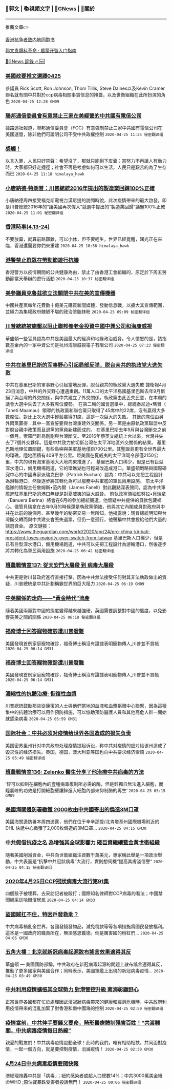 ###  [:eagle:郭文](https://github.com/ourhimalayas/txt) | [:books:視頻文字](https://github.com/ourhimalayas/txt/blob/master/content/README.md) | [:newspaper:GNews](https://github.com/ourhimalayas/txt/blob/master/content/gnews/README.md) | [:pray:關於](https://github.com/ourhimalayas/home/tree/master/about)
---

推薦文章:point_right:

[香港抗争者致内地同胞书](https://github.com/ourhimalayas/news/blob/master/2019/08/a_letter_from_the_hong_kong_people.md)

[郭文贵爆料革命 · 启蒙开智入门指南](https://github.com/ourhimalayas/txt/issues/1)

[:newspaper:GNews 節錄 :fire: :new:](https://github.com/ourhimalayas/txt/blob/master/content/gnews/README.md) 



### [美國政要推文選譯0425](/content/gnews/1/README.md)

參議員 Rick Scott, Ron Johnson, Thom Tillis, Steve Daines以及Kevin Cramer聯名就有關中共對於ccp病毒相關事實信息的掩蓋，以及世衛組織在此所扮演的角色  `2020-04-25 12:28 GM09`

### [聯邦通信委員會有意禁止三家在美經營的中共國有電信公司](/content/gnews/2/README.md)

據路透社報道，聯邦通信委員會（FCC）有意強制禁止三家中共國有電信公司在美國運營，除非他們可證明公司不受中共政權控制  `2020-04-25 11:25 秘密翻译组`

### [感觸！](/content/gnews/3/README.md)

以言入罪，人民只好禁聲；希望沒了，那就只能剩下皮囊；當努力不再讓人有動力時，大家都只好走捷徑；社會不再是考慮如何可以生活，人民只是艱苦的為了生存而已  `2020-04-25 11:18 himalaya_hawk`

### [小唐納德·特朗普：川普總統2016年提出的製造業回歸100%正確](/content/gnews/4/README.md)

小唐納德周四接受福克斯電視台漢尼提的訪問時說，此次疫情帶來的最大啟發，即是川普總統2016年的“讓美國再次偉大”競選中提出的“製造業回歸”議題100%正確  `2020-04-25 11:01 秘密翻译组`

### [香港時事(4.13-24)](/content/gnews/5/README.md)

不要放棄，就算前路艱難，可以小休，但不要輕生，世界已經覺醒，曙光正在來臨，香港還需要你們來重建  `2020-04-25 10:56 himalaya_hawk`

### [港警禁止群眾在勞動節遊行抗議](/content/gnews/6/README.md)

香港警方以疫情期間的公共健康為由，禁止了由香港工會組織的，原定於下周五勞動節當天舉辦的遊行活動  `2020-04-25 10:37 秘密翻译组`

### [美參議員克魯茲欲立法關閉中共在美的宣傳機器](/content/gnews/7/README.md)

中國共產黨每年花費數十億美元購買新聞媒體，發動信息戰，以擴大其宣傳範圍，並極力為集權政府醜陋不堪的政治塗脂抹粉  `2020-04-25 09:09 秘密翻译组`

### [川普總統被施壓以阻止聯邦養老金投資中國中興公司和海康威視](/content/gnews/8/README.md)

華盛頓一些官員認為中共是美國最大的經濟和地緣政治威脅。令人憤怒的是，該指數基金內的一家中資公司是杭州海康威視電子有限公司  `2020-04-25 07:23 秘密翻译组`

### [中共在基里巴斯的军事野心引起局部反弹，脱台亲共的执政党大选失败](/content/gnews/9/README.md)

中共在基里巴斯的軍事野心引起當地反彈，脫台親共的執政黨大選失敗
據衛報4月23日消息，中共的外交野心遭遇重創。11萬人口的太平洋島國基里巴斯去年9月斷絕了與台灣的外交關係，與中共建立了外交關係。執政黨由此丟失民意，在本周的議會大選中失去了大多數席位優勢。
在第二輪的國會選舉中，總統泰尼迪•瑪冒（ Taneti Maamau）領導的執政黨和聯合黨只取得了45席中的22席，沒有贏得大多數席位。對比上次大選中輕鬆贏得31席，這是一次巨大的失敗。
其餘的席位由另外兩黨贏得：其中一黨宣誓要與台灣重建外交關係，另一黨是由原執政黨聯盟中反對脫台親中政策而且退黨的黨員新建而成的。
在基里巴斯去年9月與台灣斷交之前一個月，索羅門群島剛剛與台灣斷交。至2016年蔡英文總統上台以來，台灣共失去了7個外交夥伴。這是中共致力於切斷台灣在太平洋地區外交關係的結果。
基里巴斯地理位置關鍵，有些島嶼與美軍基地僅距700公里。其聖誕島更有全世界最大的環礁，陸地面積有409平方公里。距美國在夏威夷的太平洋司令部僅2150公里，中共的現有海軍基地大大地向東推進了。
基里巴斯人口稀少，但是已有巨型深水港口，備用機場跑道，它的環礁湖也可輕易改造成港口。華盛頓戰略與國際研究中心的中國專家派瑞克巴參（Patrick Buchan）認為：中共可以先把工程設計為游輪港口，然後逐步將其轉化為可以服務中共軍艦的軍民兩用設施。
前太平洋艦隊的情報主任詹姆斯•范內爾（James Fanell）對此觀點深表贊同，認為中共軍艦進駐基里巴斯的港口無疑是對夏威夷的巨大威脅。
前執政黨領䄂班努拉•貝瑞拿（Banuera Berina）將會在6月的參加總統競選。他懷疑中共提供的貸款包藏禍心。儘管貝瑞拿在去年9月的時候還是執政黨領䄂，他與其它內閣成員對政府與中共在此前的幾個月、甚至幾年的秘密交易一無所知。他揭露說：瑪冒總統明知與台灣斷交轉而與中共建交會丟失選票，但仍一意孤行，他聲稱中共會投給他們大量的競選資金。
原文鏈接：
https://www.theguardian.com/world/2020/apr/24/pro-china-kiribati-president-loses-majority-over-switch-from-taiwan
基里巴斯人口稀少，但是已有巨型深水港口，備用機場跑道，中共可以先把工程設計為游輪港口，然後逐步將其轉化為軍民兩用設施  `2020-04-25 06:42 秘密翻译组`

### [班農戰情室137: 從天安門大屠殺 到 病毒大屠殺](/content/gnews/10/README.md)

中共更是對川普政府進行直接打擊，因為中共無法接受任何對其非法執政做出的質疑，川普總統是中共計劃稱霸世界的巨大阻力  `2020-04-25 06:19 GM09`

### [中英關係的走向——“黃金時代”流產](/content/gnews/11/README.md)

隨着美國兩黨對中國的態度變得越來越強硬，英國需要調整對中國的態度，以免影響美英之間的關係  `2020-04-25 06:18 秘密翻译组`

### [福奇博士回答寵物確診遭川普發難](/content/gnews/12/README.md)

美國發現首例家庭寵物確診，福奇博士稱沒有證據表明寵物傳人,川普並不買帳  `2020-04-25 06:14 GM31`

### [福奇博士回答寵物確診遭川普發難](/content/gnews/13/README.md)

美國發現首例家庭寵物確診，福奇博士稱沒有證據表明寵物傳人,川普並不買帳  `2020-04-25 06:14 GM31`

### [濃縮性的抗體治療: 恢復性血漿](/content/gnews/14/README.md)

川普總統鼓勵那些從康復的人士與他們當地的血液和血漿捐贈中心聯繫，因為這種集中的抗體治療可以用作預防措施，可以協助預防醫護人員和其他高危人群一開始就感染病毒  `2020-04-25 05:59 GM31`

### [国际社会：中共必须对疫情给世界各国造成的损失负责](/content/gnews/15/README.md)

美国密苏里州针对中共政府处理疫情提起诉讼，称中共对疫情的应对给该州造成了毁灭性的经济损失。英国，德国，澳大利亚等国也向中共要求经济索赔  `2020-04-25 05:49 秘密翻译组`

### [班農戰情室136: Zelenko 醫生分享了他治療中共病毒的方法](/content/gnews/16/README.md)

’鋅可以抑制在細胞內的壹種病毒復制所必需的酶，但是鋅獨自無法進入細胞，而羥氯喹的功效是打開細胞壁讓鋅進入細胞內部來抑制酶的再生‘  `2020-04-25 05:15 GM09`

### [美國海關邊防署繳獲 2000枚由中共國寄出的僞造3M口罩](/content/gnews/17/README.md)

美國海關邊防署本周四透露，他們在位于辛辛那提/北肯塔基州國際機場附近的DHL 快遞中心繳獲了2,000枚僞造的3M口罩...  `2020-04-25 04:15 GM30`

### [中共假借抗疫之名 為增強其全球影響力 砸巨資繼續藍金黃世衛組織](/content/gnews/18/README.md)

隨著美國削減資金，中共向世衛組織注資數千萬美元，專家稱此舉是一項政治舉動，中共表面是“抗擊中共冠狀病毒”大流行，實則想伺機“提高其膚淺信譽“  `2020-04-25 04:15 秘密翻译组`

### [2020年4月25日CCP冠狀病毒大流行第91集](/content/gnews/19/README.md)

四個孩子被埋葬，去采訪記者被毆打；國際知名律師對CCP病毒的看法；中國禁聞網采訪哈爾濱居民  `2020-04-25 04:14 GM33`

### [盜國賊扛不住，特困戶發救助？](/content/gnews/20/README.md)

中共病毒禍亂全世界，各國發錢發物品，減免稅款等等各項措施爲國民發放福利。這本是一國政府的職責所在，無須感恩戴德。倒是厲害國的粉紅們...  `2020-04-25 04:05 GM30`

### [五角大樓：北京就新冠病毒起源散布謠言效果適得其反](/content/gnews/21/README.md)

華盛頓 — 美國國防部稱，中共政府在新冠病毒起源的問題上散布謠言適得其反，推動了更多國家與美國合作；同時表示，美國軍艦上出現的新冠病毒疫情...  `2020-04-25 03:49 GM30`

### [中共利用疫情擴張其全球勢力 對港管控升級 南海彰顯野心](/content/gnews/22/README.md)

正當世界各國都在忙於處理因武漢冠狀病毒帶來的健康和經濟危機時，中共政府利用疫情帶來的混亂加緊了對香港和南中國海的控制  `2020-04-25 02:59 秘密翻译组`

### [疫情當前，中共伸手要錢又要命，畸形醫療體制殘害百姓！“共渡難關，中共病毒疫情每日熱線”](/content/gnews/23/README.md)

親愛的戰友們！中共病毒疫情震動全球！此時的我們，唯有相助相扶，共同面對疫情，一起一個方向，就是要控制疫情，消滅疫情！  `2020-04-25 02:39 GM30`

### [4月24日中共病毒疫情要聞快報](/content/gnews/24/README.md)

澳總理炮轟中共是「病毒」；紐約感染者或超人口總數14%；中共3000萬美金續命WHO ;原油寶暴跌受害者投訴無門！  `2020-04-25 00:06 秘密翻译组`

